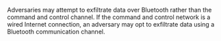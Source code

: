 Adversaries may attempt to exfiltrate data over Bluetooth rather than the command and control channel. If the command and control network is a wired Internet connection, an adversary may opt to exfiltrate data using a Bluetooth communication channel.
